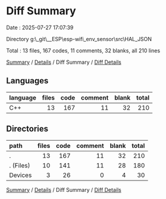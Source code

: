 # Diff Summary

Date : 2025-07-27 17:07:39

Directory g:\\_git\\__ESP\\esp-wifi_env_sensor\\src\\HAL_JSON

Total : 13 files,  167 codes, 11 comments, 32 blanks, all 210 lines

[Summary](results.md) / [Details](details.md) / Diff Summary / [Diff Details](diff-details.md)

## Languages
| language | files | code | comment | blank | total |
| :--- | ---: | ---: | ---: | ---: | ---: |
| C++ | 13 | 167 | 11 | 32 | 210 |

## Directories
| path | files | code | comment | blank | total |
| :--- | ---: | ---: | ---: | ---: | ---: |
| . | 13 | 167 | 11 | 32 | 210 |
| . (Files) | 10 | 141 | 11 | 28 | 180 |
| Devices | 3 | 26 | 0 | 4 | 30 |

[Summary](results.md) / [Details](details.md) / Diff Summary / [Diff Details](diff-details.md)